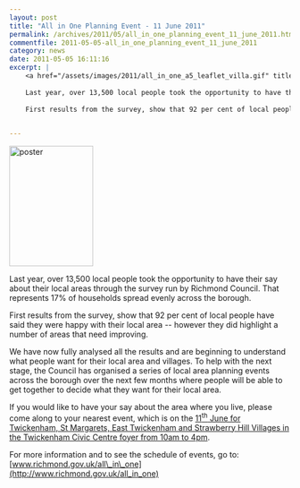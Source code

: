 ```yaml
---
layout: post
title: "All in One Planning Event - 11 June 2011"
permalink: /archives/2011/05/all_in_one_planning_event_11_june_2011.html
commentfile: 2011-05-05-all_in_one_planning_event_11_june_2011
category: news
date: 2011-05-05 16:11:16
excerpt: |
    <a href="/assets/images/2011/all_in_one_a5_leaflet_villa.gif" title="See larger version of - poster"><img src="/assets/images/2011/all_in_one_a5_leaflet_villa_thumb.gif" width="150" height="215" alt="poster" class="photo right" /></a>
    
    Last year, over 13,500 local people took the opportunity to have their say about their local areas through the survey run by Richmond Council. That represents 17% of households spread evenly across the borough.
    
    First results from the survey, show that 92 per cent of local people have said they were happy with their local area -- however they did highlight a number of areas that need improving.
    

---
```


<a href="/assets/images/2011/all_in_one_a5_leaflet_villa.gif" title="See larger version of - poster"><img src="/assets/images/2011/all_in_one_a5_leaflet_villa_thumb.gif" width="150" height="215" alt="poster" class="photo right" /></a>

Last year, over 13,500 local people took the opportunity to have their say about their local areas through the survey run by Richmond Council. That represents 17% of households spread evenly across the borough.

First results from the survey, show that 92 per cent of local people have said they were happy with their local area -- however they did highlight a number of areas that need improving.

We have now fully analysed all the results and are beginning to understand what
people want for their local area and villages. To help with the next stage, the Council has organised a series of local area planning events across the borough over the next few months where people will be able to get together to decide what they want for their local area.

If you would like to have your say about the area where you live, please come along to your nearest event, which is on the [11<sup>th</sup> June for Twickenham, St Margarets, East Twickenham and Strawberry Hill Villages in the Twickenham Civic Centre foyer from 10am to 4pm](/event/meeting/200705142790).

For more information and to see the schedule of events, go to: [www.richmond.gov.uk/all\_in\_one](http://www.richmond.gov.uk/all_in_one)
